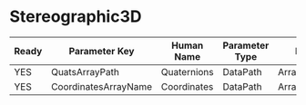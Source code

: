 # Stereographic3D #

| Ready | Parameter Key | Human Name | Parameter Type | Parameter Class |
|-------|---------------|------------|-----------------|----------------|
| YES | QuatsArrayPath | Quaternions | DataPath | ArraySelectionParameter |
| YES | CoordinatesArrayName | Coordinates | DataPath | ArrayCreationParameter |
